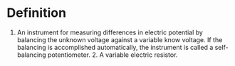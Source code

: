 # Definition

1.  An instrument for measuring differences in electric potential by
    balancing the unknown voltage against a variable know voltage. If
    the balancing is accomplished automatically, the instrument is
    called a self-balancing potentiometer. 2. A variable electric
    resistor.
